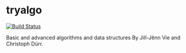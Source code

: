 # tryalgo

[![Build Status](https://travis-ci.org/jilljenn/tryalgo.svg?branch=master)](https://travis-ci.org/jilljenn/tryalgo)

Basic and advanced algorithms and data structures
By Jill-Jênn Vie and Christoph Dürr.
